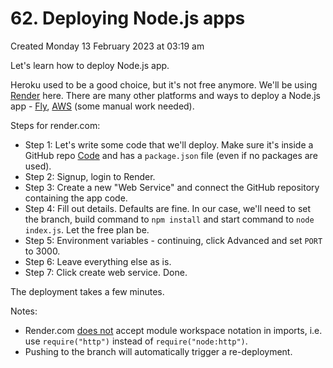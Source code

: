 # 62. Deploying Node.js apps
Created Monday 13 February 2023 at 03:19 am

Let's learn how to deploy Node.js app.

Heroku used to be a good choice, but it's not free anymore. We'll be using [Render](render.com) here. There are many other platforms and ways to deploy a Node.js app - [Fly](fly.io), [AWS](aws.com) (some manual work needed).

Steps for render.com:
- Step 1: Let's write some code that we'll deploy. Make sure it's inside a GitHub repo [Code](https://github.com/exemplar-codes/codevolution-nodejs/commit/2d1581c0310e981473276bf18c1cec2c0e460544) and has a `package.json` file (even if no packages are used).
- Step 2: Signup, login to Render.
- Step 3: Create a new "Web Service" and connect the GitHub repository containing the app code.
- Step 4: Fill out details. Defaults are fine. In our case, we'll need to set the branch, build command to `npm install` and start command to `node index.js`. Let the free plan be.
- Step 5: Environment variables - continuing, click Advanced and set `PORT` to 3000.
- Step 6: Leave everything else as is.
- Step 7: Click create web service. Done.

The deployment takes a few minutes.

Notes: 
- Render.com [does not](https://feedback.render.com/features/p/module-workspace-syntax-causes-error) accept module workspace notation in imports, i.e. use `require("http")` instead of `require("node:http")`.
- Pushing to the branch will automatically trigger a re-deployment.